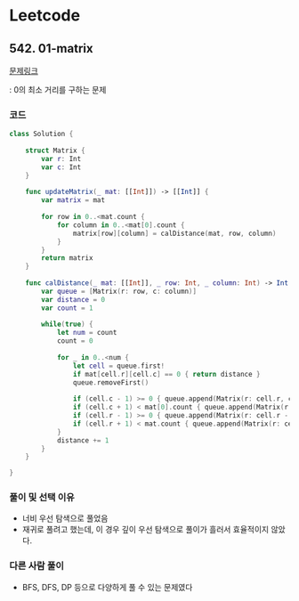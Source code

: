 # Leetcode

## 542. 01-matrix 


[문제링크](https://leetcode.com/problems/01-matrix/submissions/)

: 0의 최소 거리를 구하는 문제


### 코드

```swift
class Solution {
    
    struct Matrix {
        var r: Int
        var c: Int
    }
    
    func updateMatrix(_ mat: [[Int]]) -> [[Int]] {
        var matrix = mat
        
        for row in 0..<mat.count {
            for column in 0..<mat[0].count {
                matrix[row][column] = calDistance(mat, row, column)
            }
        }
        return matrix
    }
    
    func calDistance(_ mat: [[Int]], _ row: Int, _ column: Int) -> Int {
        var queue = [Matrix(r: row, c: column)]
        var distance = 0
        var count = 1
        
        while(true) {
            let num = count
            count = 0
            
            for _ in 0..<num {
                let cell = queue.first!
                if mat[cell.r][cell.c] == 0 { return distance }
                queue.removeFirst()
                
                if (cell.c - 1) >= 0 { queue.append(Matrix(r: cell.r, c: cell.c - 1)); count += 1 }
                if (cell.c + 1) < mat[0].count { queue.append(Matrix(r: cell.r, c: cell.c + 1)); count += 1 }
                if (cell.r - 1) >= 0 { queue.append(Matrix(r: cell.r - 1, c: cell.c)); count += 1 }
                if (cell.r + 1) < mat.count { queue.append(Matrix(r: cell.r + 1, c: cell.c)); count += 1 }
            }
            distance += 1
        }
    }

}
```

### 풀이 및 선택 이유

- 너비 우선 탐색으로 풀었음
- 재귀로 풀려고 했는데, 이 경우 깊이 우선 탐색으로 풀이가 흘러서 효율적이지 않았다.

### 다른 사람 풀이

- BFS, DFS, DP 등으로 다양하게 풀 수 있는 문제였다
